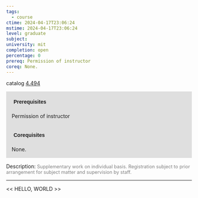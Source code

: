 ```yaml
---
tags:
  - course
ctime: 2024-04-17T23:06:24
mstime: 2024-04-17T23:06:24
level: graduate
subject: 
university: mit
completion: open
percentage: 0
prereq: Permission of instructor
coreq: None.
---
```


catalog [4.494](http://student.mit.edu/catalog/m4d.html#4.494)

<span style="display: block; padding: 15px; background-color: rgb(100, 100, 100, 0.2);"><font id="m_prereq3134_0" style="display: block; font-family: Arial, sans-serif; font-weight: bold; padding: 5px">Prerequisites</font><br><span id="prereq3134_0">Permission of instructor</span></span>
<span style="display: block; padding: 15px; background-color: rgb(100, 100, 100, 0.2);"><font id="m_coreq3134_0" style="display: block; font-family: Arial, sans-serif; font-weight: bold; padding: 5px">Corequisites</font><br><span id="coreq3134_0">None.</span></span>

<font style="">Description:</font>
<font style="color: grey; font-size: 0.8rem;">Supplementary work on individual basis. Registration subject to prior arrangement for subject matter and supervision by staff.</font>



---

<< HELLO, WORLD >>

